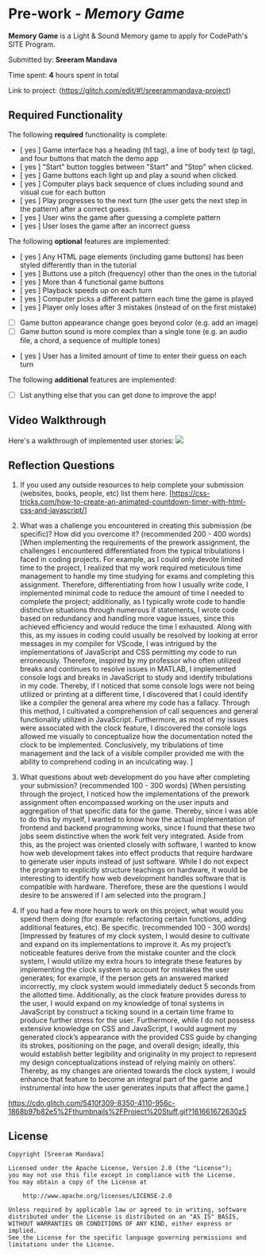 
# Pre-work - *Memory Game*

**Memory Game** is a Light & Sound Memory game to apply for CodePath's SITE Program. 

Submitted by: **Sreeram Mandava**

Time spent: **4** hours spent in total

Link to project: (https://glitch.com/edit/#!/sreerammandava-project)

## Required Functionality

The following **required** functionality is complete:

* [ yes ] Game interface has a heading (h1 tag), a line of body text (p tag), and four buttons that match the demo app
* [ yes ] "Start" button toggles between "Start" and "Stop" when clicked. 
* [ yes ] Game buttons each light up and play a sound when clicked. 
* [ yes ] Computer plays back sequence of clues including sound and visual cue for each button
* [ yes ] Play progresses to the next turn (the user gets the next step in the pattern) after a correct guess. 
* [ yes ] User wins the game after guessing a complete pattern
* [ yes ] User loses the game after an incorrect guess

The following **optional** features are implemented:

* [ yes ] Any HTML page elements (including game buttons) has been styled differently than in the tutorial
* [ yes ] Buttons use a pitch (frequency) other than the ones in the tutorial
* [ yes ] More than 4 functional game buttons
* [ yes ] Playback speeds up on each turn
* [ yes ] Computer picks a different pattern each time the game is played
* [ yes ] Player only loses after 3 mistakes (instead of on the first mistake)
* [ ] Game button appearance change goes beyond color (e.g. add an image)
* [ ] Game button sound is more complex than a single tone (e.g. an audio file, a chord, a sequence of multiple tones)
* [ yes ] User has a limited amount of time to enter their guess on each turn

The following **additional** features are implemented:

- [ ] List anything else that you can get done to improve the app!

## Video Walkthrough

Here's a walkthrough of implemented user stories:
![](https://i.imgur.com/JG1e04o.gif)


## Reflection Questions
1. If you used any outside resources to help complete your submission (websites, books, people, etc) list them here. 
[https://css-tricks.com/how-to-create-an-animated-countdown-timer-with-html-css-and-javascript/]

2. What was a challenge you encountered in creating this submission (be specific)? How did you overcome it? (recommended 200 - 400 words) 
[When implementing the requirements of the prework assignment, the challenges I encountered differentiated
from the typical tribulations I faced in coding projects. For example, as I could only devote limited time 
to the project, I realized that my work required meticulous time management to handle my time 
studying for exams and completing this assignment. Therefore, differentiating from how I usually write code, 
I implemented minimal code to reduce the amount of time I needed to complete the project; additionally, as 
I typically wrote code to handle distinctive situations through numerous if statements, I wrote code based on 
redundancy and handling more vague issues, since this achieved efficiency and would reduce the time I exhausted.
Along with this, as my issues in coding could usually be resolved by looking at error messages in my compiler for VScode, 
I was intrigued by the implementations of JavaScript and CSS permitting my code to run erroneously. Therefore, 
inspired by my professor who often utilized breaks and continues to resolve issues in MATLAB, I implemented console 
logs and breaks in JavaScript to study and identify tribulations in my code. Thereby, if I noticed that some console 
logs were not being utilized or printing at a different time, I discovered that I could identify like a compiler 
the general area where my code has a fallacy. Through this method, I cultivated a comprehension of call sequences
and general functionality utilized in JavaScript. Furthermore, as most of my issues were associated with the clock
feature, I discovered the console logs allowed me visually to conceptualize how the documentation noted the clock 
to be implemented. Conclusively, my tribulations of time management and the lack of a visible compiler provided me 
with the ability to comprehend coding in an inculcating way. ]

3. What questions about web development do you have after completing your submission? (recommended 100 - 300 words) 
[When persisting through the project, I noticed how the implementations of the prework assignment often
encompassed working on the user inputs and aggregation of that specific data for the game. Thereby, since 
I was able to do this by myself, I wanted to know how the actual implementation of frontend and backend 
programming works, since I found that these two jobs seem distinctive when the work felt very integrated. 
Aside from this, as the project was oriented closely with software, I wanted to know how web development 
takes into effect products that require hardware to generate user inputs instead of just software. While 
I do not expect the program to explicitly structure teachings on hardware, it would be interesting to 
identify how web development handles software that is compatible with hardware. Therefore, these are the 
questions I would desire to be answered if I am selected into the program.]

4. If you had a few more hours to work on this project, what would you spend them doing (for example: refactoring certain functions, adding additional features, etc). Be specific. (recommended 100 - 300 words) 
[Impressed by features of my clock system, I would desire to cultivate and expand on its implementations to 
improve it. As my project’s noticeable features derive from the mistake counter and the clock system, I would 
utilize my extra hours to integrate these features by implementing the clock system to account for mistakes the 
user generates; for example, if the person gets an answered marked incorrectly, my clock system would immediately
deduct 5 seconds from the allotted time. Additionally, as the clock feature provides duress to the user, I would 
expand on my knowledge of tonal systems in JavaScript by construct a ticking sound in a certain time frame to 
produce further stress for the user. Furthermore, while I do not possess extensive knowledge on CSS and JavaScript,
I would augment my generated clock’s appearance with the provided CSS guide by changing its strokes, positioning
on the page, and overall design; ideally, this would establish better legibility and originality in my project to
represent my design conceptualizations instead of relying mainly on others’. Thereby, as my changes are oriented 
towards the clock system, I would enhance that feature to become an integral part of the game and instrumental into
how the user generates inputs that affect the game.]


https://cdn.glitch.com/5410f309-8350-4110-956c-1868b97b82e5%2Fthumbnails%2FProject%20Stuff.gif?161661672630z5

## License

    Copyright [Sreeram Mandava]

    Licensed under the Apache License, Version 2.0 (the "License");
    you may not use this file except in compliance with the License.
    You may obtain a copy of the License at

        http://www.apache.org/licenses/LICENSE-2.0

    Unless required by applicable law or agreed to in writing, software
    distributed under the License is distributed on an "AS IS" BASIS,
    WITHOUT WARRANTIES OR CONDITIONS OF ANY KIND, either express or implied.
    See the License for the specific language governing permissions and
    limitations under the License.
